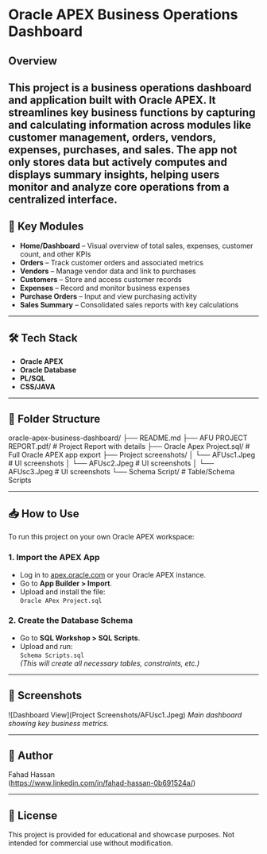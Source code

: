 # Oracle APEX Business Operations Dashboard

## Overview

This project is a **business operations dashboard and application** built with **Oracle APEX**. It streamlines key business functions by capturing and calculating information across modules like customer management, orders, vendors, expenses, purchases, and sales. 
The app not only stores data but actively computes and displays summary insights, helping users monitor and analyze core operations from a centralized interface.
---

## 🧩 Key Modules

- **Home/Dashboard** – Visual overview of total sales, expenses, customer count, and other KPIs
- **Orders** – Track customer orders and associated metrics
- **Vendors** – Manage vendor data and link to purchases
- **Customers** – Store and access customer records
- **Expenses** – Record and monitor business expenses
- **Purchase Orders** – Input and view purchasing activity
- **Sales Summary** – Consolidated sales reports with key calculations

---

## 🛠 Tech Stack

- **Oracle APEX**
- **Oracle Database**
- **PL/SQL**
- **CSS/JAVA**

---

## 📂 Folder Structure

oracle-apex-business-dashboard/
├── README.md
├── AFU PROJECT REPORT.pdf/ # Project Report with details
├── Oracle Apex Project.sql/ # Full Oracle APEX app export
├── Project screenshots/
│ └── AFUsc1.Jpeg # UI screenshots
│ └── AFUsc2.Jpeg # UI screenshots
│ └── AFUsc3.Jpeg # UI screenshots
└── Schema Script/  # Table/Schema Scripts

---

## 📥 How to Use

To run this project on your own Oracle APEX workspace:

### 1. **Import the APEX App**
- Log in to [apex.oracle.com](https://apex.oracle.com) or your Oracle APEX instance.
- Go to **App Builder > Import**.
- Upload and install the file:  
  `Oracle APex Project.sql`

### 2. **Create the Database Schema**
- Go to **SQL Workshop > SQL Scripts**.
- Upload and run:  
  `Schema Scripts.sql`  
  *(This will create all necessary tables, constraints, etc.)*


---

## 📸 Screenshots

![Dashboard View](Project Screenshots/AFUsc1.Jpeg)
*Main dashboard showing key business metrics.*

---

## 👤 Author

Fahad Hassan  
(https://www.linkedin.com/in/fahad-hassan-0b691524a/)

---

## 📄 License

This project is provided for educational and showcase purposes. Not intended for commercial use without modification.
